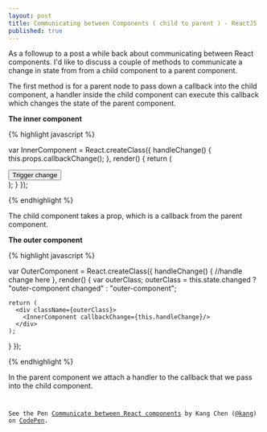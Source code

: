 ```yaml
---
layout: post
title: Communicating between Components ( child to parent ) - ReactJS
published: true
---
```


As a followup to a post a while back about communicating between React components. I'd like to discuss a couple of methods to communicate a change in state from from a child component to a parent component.

The first method is for a parent node to pass down a callback into the child component, a handler inside the child component can execute this callback which changes the state of the parent component.

**The inner component**

{% highlight javascript %}

var InnerComponent = React.createClass({
  handleChange() {
    this.props.callbackChange();
  },
  render() {
    return (
      <div className="inner-component">
        <button onClick={this.handleChange}> Trigger change </button>
      </div>
    );
  }
});

{% endhighlight %}

The child component takes a prop, which is a callback from the parent component.

**The outer component**

{% highlight javascript %}

var OuterComponent = React.createClass({
  handleChange() {
    //handle change here
  },
  render() {
    var outerClass;
    outerClass = this.state.changed ? "outer-component changed" : "outer-component";

    return (
      <div className={outerClass}>
        <InnerComponent callbackChange={this.handleChange}/>
      </div>
    );
  }
});

{% endhighlight %}

In the parent component we attach a handler to the callback that we pass into the child component.

<pre><code>
<p data-height="268" data-theme-id="15231" data-slug-hash="Pqxyqr" data-default-tab="result" data-user="kang" class='codepen'>See the Pen <a href='http://codepen.io/kang/pen/Pqxyqr/'>Communicate between React components</a> by Kang Chen (<a href='http://codepen.io/kang'>@kang</a>) on <a href='http://codepen.io'>CodePen</a>.</p>
<script async src="//assets.codepen.io/assets/embed/ei.js"></script>
</code></pre>
